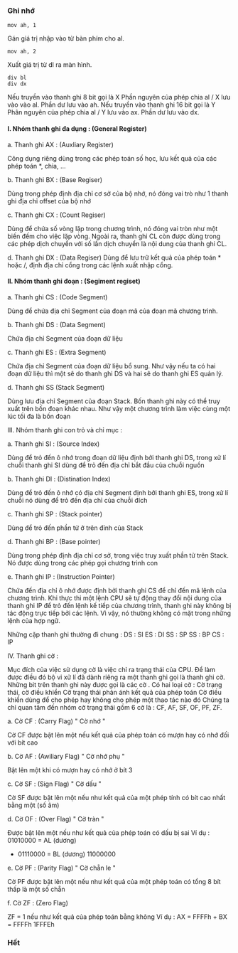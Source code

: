 ### Ghi nhớ

    mov ah, 1

Gán giá trị nhập vào từ bàn phím cho al.

    mov ah, 2

Xuất giá trị từ dl ra màn hình.

    div bl
    div dx
    
Nếu truyền vào thanh ghi 8 bit gọi là X
Phần nguyên của phép chia al / X lưu vào vào al. Phần dư lưu vào ah.
Nếu truyền vào thanh ghi 16 bit gọi là Y
Phân nguyên của phép chia al / Y lưu vào ax. Phần dư lưu vào dx.

#### I. Nhóm thanh ghi đa dụng : (General Register)
a. Thanh ghi AX : (Auxliary Register)

Công dụng riêng dùng trong các phép toán số học, lưu kết quả của các phép toán *, chia, ...

b. Thanh ghi BX : (Base Regiser)

Dùng trong phép định địa chỉ cơ sở của bộ nhớ, nó đóng vai trò như 1 thanh ghi địa chỉ offset của bộ nhớ

c. Thanh ghi CX : (Count Regiser)

Dùng để chứa số vòng lặp trong chương trình, nó đóng vai tròn như một biến đếm cho việc lặp vòng. Ngoài ra, thanh ghi
CL còn được dùng trong các phép dịch chuyển với số lần dịch chuyển là nội dung của thanh ghi CL.

d. Thanh ghi DX : (Data Regiser)
Dùng để lưu trữ kết quả của phép toán * hoặc /, định địa chỉ cổng trong các lệnh xuất nhập cổng.

#### II. Nhóm thanh ghi đoạn : (Segiment regiset)
a. Thanh ghi CS : (Code Segment)

Dùng để chứa địa chỉ Segment của đoạn mã của đoạn mã chương trình.

b. Thanh ghi DS : (Data Segment)

Chứa địa chỉ Segment của đoạn dữ liệu

c. Thanh ghi ES : (Extra Segment)

Chứa địa chỉ Segment của đoạn dữ liệu bổ sung. Như vậy nếu ta có hai đoạn dữ liệu thì một sẽ do thanh ghi DS và hai sẽ do thanh ghi ES quản lý.

d. Thanh ghi SS (Stack Segment)

Dùng lưu địa chỉ Segment của đoạn Stack. Bốn thanh ghi này có thể truy xuất trên bốn đoạn khác nhau. Như vậy một chương trình làm việc cùng một lúc tối đa là bốn đoạn

III. Nhóm thanh ghi con trỏ và chỉ mục :

a. Thanh ghi SI : (Source Index)

Dùng để trỏ đến ô nhớ trong đoạn dữ liệu định bởi thanh ghi
DS, trong xử lí chuỗi thanh ghi SI dùng để trỏ đến địa chỉ bắt
đầu của chuỗi nguồn

b. Thanh ghi DI : (Distination Index)

Dùng để trỏ đến ô nhớ có địa chỉ Segment định bởi thanh ghi
ES, trong xử lí chuỗi nó dùng để trỏ đến địa chỉ của chuỗi đích

c. Thanh ghi SP : (Stack pointer)

Dùng để trỏ đến phần tử ở trên đỉnh của Stack

d. Thanh ghi BP : (Base pointer)

Dùng trong phép định địa chỉ cơ sở, trong việc truy xuất
phần tử trên Stack. Nó được dùng trong các phép gọi chương
trình con

e. Thanh ghi IP : (Instruction Pointer)

Chứa đến địa chỉ ô nhớ được định bởi thanh ghi CS để chỉ
đến mã lệnh của chương trình. Khi thực thi một lệnh CPU sẽ tự
động thay đổi nội dung của thanh ghi IP để trỏ đến lệnh kế tiếp
của chương trình, thanh ghi này không bị tác động trực tiếp bởi
các lệnh. Vì vậy, nó thường không có mặt trong những lệnh của
hợp ngữ.

Những cặp thanh ghi thường đi chung :
DS : SI
ES : DI
SS : SP
SS : BP
CS : IP

IV. Thanh ghi cờ :

Mục đích của việc sử dụng cờ là việc chỉ ra trạng thái của CPU.
Để làm được điều đó bộ vi xử lí đã dành riêng ra một thanh ghi
gọi là thanh ghi cờ. Những bit trên thanh ghi này được gọi là các
cờ . Có hai loại cờ : Cờ trạng thái, cờ điều khiển
Cờ trạng thái phản ánh kết quả của phép toán
Cờ điều khiển dùng để cho phép hay không cho phép một thao tác
nào đó
Chúng ta chỉ quan tâm đến nhóm cờ trạng thái gồm 6 cờ là :
CF, AF, SF, OF, PF, ZF.

a. Cờ CF : (Carry Flag) " Cờ nhớ "

Cờ CF được bật lên một nếu kết quả của phép toán có mượn
hay có nhớ đối với bít cao

b. Cờ AF : (Awiliary Flag) " Cờ nhớ phụ "

Bật lên một khi có mượn hay có nhớ ở bít 3

c. Cờ SF : (Sign Flag) " Cờ dấu "

Cờ SF được bật lên một nếu như kết quả của một phép tính có
bít cao nhất bằng một (số âm)

d. Cờ OF : (Over Flag) " Cờ tràn "

Được bật lên một nếu như kết quả của phép toán có dấu bị sai
Ví dụ :
01010000 = AL (dương)
+ 01110000 = BL (dương)
11000000

e. Cờ PF : (Parity Flag) " Cờ chẵn le "

Cờ PF được bật lên một nếu như kết quả của một phép toán có
tổng 8 bít thấp là một số chẵn

f. Cờ ZF : (Zero Flag)

ZF = 1 nếu như kết quả của phép toán bằng không
Ví dụ :
AX = FFFFh
+
BX = FFFFh
1FFFEh
### Hết
